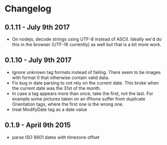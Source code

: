 # Changelog

## 0.1.11 - July 9th 2017

 - On nodejs, decode strings using UTF-8 instead of ASCII. Ideally we'd do this in the browser (UTF-16 currently) as well but that is a bit more work. 

## 0.1.10 - July 9th 2017

- Ignore unknown tag formats instead of failing. There seem to be images with format 0 that otherwise contain valid data.
- Fix bug in date parsing to not rely on the current date. This broke when the current date was the 31st of the month.
- In case a tag appears more than once, take the first, not the last. For example some pictures taken on an iPhone suffer from duplicate Orientation tags, where the first one is the wrong one.
- treat ModifyDate tag as a date value

## 0.1.9 - April 9th 2015

- parse ISO 8601 dates with timezone offset
